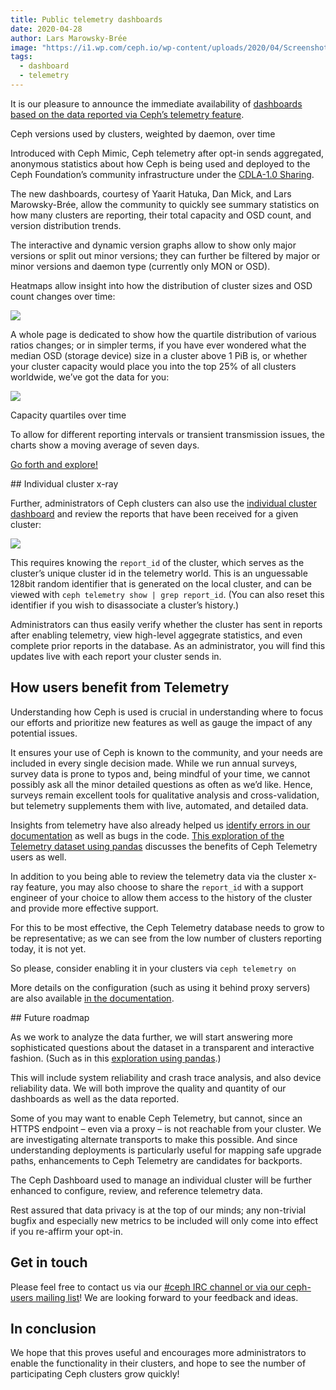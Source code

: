```yaml
---
title: Public telemetry dashboards
date: 2020-04-28
author: Lars Marowsky-Brée
image: "https://i1.wp.com/ceph.io/wp-content/uploads/2020/04/Screenshot_2020-04-28-Telemetry-Grafana.png?fit=1024%2C628&ssl=1"
tags:
  - dashboard
  - telemetry
---
```


It is our pleasure to announce the immediate availability of [dashboards based on the data reported via Ceph’s telemetry feature](https://telemetry-public.ceph.com/).

Ceph versions used by clusters, weighted by daemon, over time

Introduced with Ceph Mimic, Ceph telemetry after opt-in sends aggregated, anonymous statistics about how Ceph is being used and deployed to the Ceph Foundation’s community infrastructure under the [CDLA-1.0 Sharing](https://cdla.io/sharing-1-0/).

The new dashboards, courtesy of Yaarit Hatuka, Dan Mick, and Lars Marowsky-Brée, allow the community to quickly see summary statistics on how many clusters are reporting, their total capacity and OSD count, and version distribution trends.

The interactive and dynamic version graphs allow to show only major versions or split out minor versions; they can further be filtered by major or minor versions and daemon type (currently only MON or OSD).

Heatmaps allow insight into how the distribution of cluster sizes and OSD count changes over time:

![](https://i0.wp.com/ceph.io/wp-content/uploads/2020/04/Screenshot_2020-04-27-Telemetry-Grafana1.png?fit=1024%2C435&ssl=1)

A whole page is dedicated to show how the quartile distribution of various ratios changes; or in simpler terms, if you have ever wondered what the median OSD (storage device) size in a cluster above 1 PiB is, or whether your cluster capacity would place you into the top 25% of all clusters worldwide, we’ve got the data for you:

![](https://i2.wp.com/ceph.io/wp-content/uploads/2020/04/Screenshot_2020-04-27-Capacity-Density-Grafana.png?fit=1024%2C324&ssl=1)

Capacity quartiles over time

To allow for different reporting intervals or transient transmission issues, the charts show a moving average of seven days.

[Go forth and explore!](https://telemetry-public.ceph.com/)

## Individual cluster x-ray

Further, administrators of Ceph clusters can also use the [individual cluster dashboard](https://telemetry-public.ceph.com/d/Vs60mbqZk/x-ray?orgId=1) and review the reports that have been received for a given cluster:

![](https://i0.wp.com/ceph.io/wp-content/uploads/2020/04/Screenshot_2020-04-27-X-ray-Grafana.png?fit=1024%2C778&ssl=1)

This requires knowing the `report_id` of the cluster, which serves as the cluster’s unique cluster id in the telemetry world. This is an unguessable 128bit random identifier that is generated on the local cluster, and can be viewed with `ceph telemetry show | grep report_id`. (You can also reset this identifier if you wish to disassociate a cluster’s history.)

Administrators can thus easily verify whether the cluster has sent in reports after enabling telemetry, view high-level aggegrate statistics, and even complete prior reports in the database. As an administrator, you will find this updates live with each report your cluster sends in.

## How users benefit from Telemetry

Understanding how Ceph is used is crucial in understanding where to focus our efforts and prioritize new features as well as gauge the impact of any potential issues.

It ensures your use of Ceph is known to the community, and your needs are included in every single decision made. While we run annual surveys, survey data is prone to typos and, being mindful of your time, we cannot possibly ask all the minor detailed questions as often as we’d like. Hence, surveys remain excellent tools for qualitative analysis and cross-validation, but telemetry supplements them with live, automated, and detailed data.

Insights from telemetry have also already helped us [identify errors in our documentation](https://ceph.io/community/the-first-telemetry-results-are-in/) as well as bugs in the code. [This exploration of the Telemetry dataset using pandas](https://www.slideshare.net/LarsMarowskyBre/ceph-telemetry-improving-softwaredefinedstorage-outcomes) discusses the benefits of Ceph Telemetry users as well.

In addition to you being able to review the telemetry data via the cluster x-ray feature, you may also choose to share the `report_id` with a support engineer of your choice to allow them access to the history of the cluster and provide more effective support.

For this to be most effective, the Ceph Telemetry database needs to grow to be representative; as we can see from the low number of clusters reporting today, it is not yet.

So please, consider enabling it in your clusters via `ceph telemetry on`

More details on the configuration (such as using it behind proxy servers) are also available [in the documentation](https://docs.ceph.com/docs/master/mgr/telemetry/).

## Future roadmap

As we work to analyze the data further, we will start answering more sophisticated questions about the dataset in a transparent and interactive fashion. (Such as in this [exploration using pandas](https://www.slideshare.net/LarsMarowskyBre/ceph-telemetry-improving-softwaredefinedstorage-outcomes).)

This will include system reliability and crash trace analysis, and also device reliability data. We will both improve the quality and quantity of our dashboards as well as the data reported.

Some of you may want to enable Ceph Telemetry, but cannot, since an HTTPS endpoint – even via a proxy – is not reachable from your cluster. We are investigating alternate transports to make this possible. And since understanding deployments is particularly useful for mapping safe upgrade paths, enhancements to Ceph Telemetry are candidates for backports.

The Ceph Dashboard used to manage an individual cluster will be further enhanced to configure, review, and reference telemetry data.

Rest assured that data privacy is at the top of our minds; any non-trivial bugfix and especially new metrics to be included will only come into effect if you re-affirm your opt-in.

## Get in touch

Please feel free to contact us via our [#ceph IRC channel or via our ceph-users mailing list](https://ceph.io/irc/)! We are looking forward to your feedback and ideas.

## In conclusion

We hope that this proves useful and encourages more administrators to enable the functionality in their clusters, and hope to see the number of participating Ceph clusters grow quickly!
